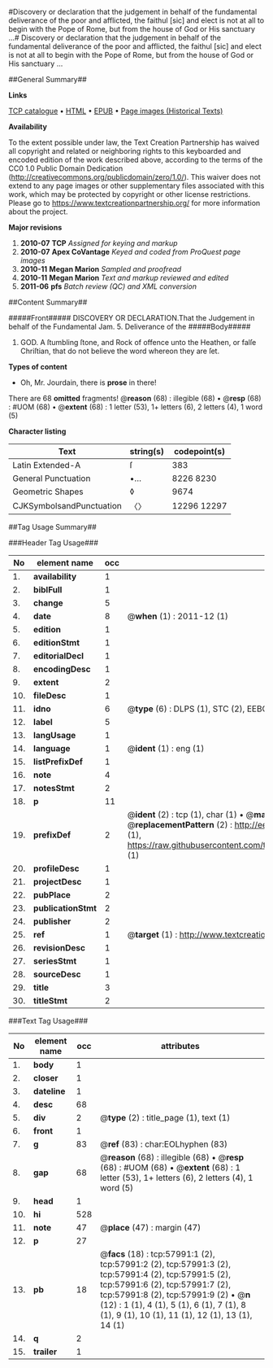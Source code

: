 #Discovery or declaration that the judgement in behalf of the fundamental deliverance of the poor and afflicted, the faithul [sic] and elect is not at all to begin with the Pope of Rome, but from the house of God or His sanctuary ...#
Discovery or declaration that the judgement in behalf of the fundamental deliverance of the poor and afflicted, the faithul [sic] and elect is not at all to begin with the Pope of Rome, but from the house of God or His sanctuary ...

##General Summary##

**Links**

[TCP catalogue](http://www.ota.ox.ac.uk/tcp/)  • 
[HTML](http://tei.it.ox.ac.uk/tcp/Texts-HTML/free/A36/A36135.html)  • 
[EPUB](http://tei.it.ox.ac.uk/tcp/Texts-EPUB/free/A36/A36135.epub) • 
[Page images (Historical Texts)](https://historicaltexts.jisc.ac.uk/eebo-12264942e)

**Availability**

To the extent possible under law, the Text Creation Partnership has waived all copyright and related or neighboring rights to this keyboarded and encoded edition of the work described above, according to the terms of the CC0 1.0 Public Domain Dedication (http://creativecommons.org/publicdomain/zero/1.0/). This waiver does not extend to any page images or other supplementary files associated with this work, which may be protected by copyright or other license restrictions. Please go to https://www.textcreationpartnership.org/ for more information about the project.

**Major revisions**

1. __2010-07__ __TCP__ *Assigned for keying and markup*
1. __2010-07__ __Apex CoVantage__ *Keyed and coded from ProQuest page images*
1. __2010-11__ __Megan Marion__ *Sampled and proofread*
1. __2010-11__ __Megan Marion__ *Text and markup reviewed and edited*
1. __2011-06__ __pfs__ *Batch review (QC) and XML conversion*

##Content Summary##

#####Front#####
DISCOVERY OR DECLARATION.That the Judgement in behalf of the Fundamental Jam. 5. Deliverance of the 
#####Body#####

1. GOD. A ſtumbling ſtone, and Rock of offence unto the Heathen, or falſe Chriſtian, that do not believe the word whereon they are ſet.

**Types of content**

  * Oh, Mr. Jourdain, there is **prose** in there!

There are 68 **omitted** fragments! 
 @__reason__ (68) : illegible (68)  •  @__resp__ (68) : #UOM (68)  •  @__extent__ (68) : 1 letter (53), 1+ letters (6), 2 letters (4), 1 word (5)

**Character listing**


|Text|string(s)|codepoint(s)|
|---|---|---|
|Latin Extended-A|ſ|383|
|General Punctuation|•…|8226 8230|
|Geometric Shapes|◊|9674|
|CJKSymbolsandPunctuation|〈〉|12296 12297|

##Tag Usage Summary##

###Header Tag Usage###

|No|element name|occ|attributes|
|---|---|---|---|
|1.|__availability__|1||
|2.|__biblFull__|1||
|3.|__change__|5||
|4.|__date__|8| @__when__ (1) : 2011-12 (1)|
|5.|__edition__|1||
|6.|__editionStmt__|1||
|7.|__editorialDecl__|1||
|8.|__encodingDesc__|1||
|9.|__extent__|2||
|10.|__fileDesc__|1||
|11.|__idno__|6| @__type__ (6) : DLPS (1), STC (2), EEBO-CITATION (1), OCLC (1), VID (1)|
|12.|__label__|5||
|13.|__langUsage__|1||
|14.|__language__|1| @__ident__ (1) : eng (1)|
|15.|__listPrefixDef__|1||
|16.|__note__|4||
|17.|__notesStmt__|2||
|18.|__p__|11||
|19.|__prefixDef__|2| @__ident__ (2) : tcp (1), char (1)  •  @__matchPattern__ (2) : ([0-9\-]+):([0-9IVX]+) (1), (.+) (1)  •  @__replacementPattern__ (2) : http://eebo.chadwyck.com/downloadtiff?vid=$1&page=$2 (1), https://raw.githubusercontent.com/textcreationpartnership/Texts/master/tcpchars.xml#$1 (1)|
|20.|__profileDesc__|1||
|21.|__projectDesc__|1||
|22.|__pubPlace__|2||
|23.|__publicationStmt__|2||
|24.|__publisher__|2||
|25.|__ref__|1| @__target__ (1) : http://www.textcreationpartnership.org/docs/. (1)|
|26.|__revisionDesc__|1||
|27.|__seriesStmt__|1||
|28.|__sourceDesc__|1||
|29.|__title__|3||
|30.|__titleStmt__|2||


###Text Tag Usage###

|No|element name|occ|attributes|
|---|---|---|---|
|1.|__body__|1||
|2.|__closer__|1||
|3.|__dateline__|1||
|4.|__desc__|68||
|5.|__div__|2| @__type__ (2) : title_page (1), text (1)|
|6.|__front__|1||
|7.|__g__|83| @__ref__ (83) : char:EOLhyphen (83)|
|8.|__gap__|68| @__reason__ (68) : illegible (68)  •  @__resp__ (68) : #UOM (68)  •  @__extent__ (68) : 1 letter (53), 1+ letters (6), 2 letters (4), 1 word (5)|
|9.|__head__|1||
|10.|__hi__|528||
|11.|__note__|47| @__place__ (47) : margin (47)|
|12.|__p__|27||
|13.|__pb__|18| @__facs__ (18) : tcp:57991:1 (2), tcp:57991:2 (2), tcp:57991:3 (2), tcp:57991:4 (2), tcp:57991:5 (2), tcp:57991:6 (2), tcp:57991:7 (2), tcp:57991:8 (2), tcp:57991:9 (2)  •  @__n__ (12) : 1 (1), 4 (1), 5 (1), 6 (1), 7 (1), 8 (1), 9 (1), 10 (1), 11 (1), 12 (1), 13 (1), 14 (1)|
|14.|__q__|2||
|15.|__trailer__|1||
